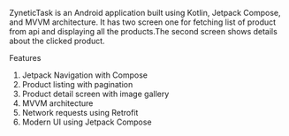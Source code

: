 ZyneticTask is an Android application built using Kotlin, Jetpack Compose, and MVVM architecture.
It has two screen one for fetching list of product from api and displaying all the products.The second screen shows details about the clicked product.

 Features

1. Jetpack Navigation with Compose
2. Product listing with pagination
3. Product detail screen with image gallery
4. MVVM architecture
5. Network requests using Retrofit
6. Modern UI using Jetpack Compose
